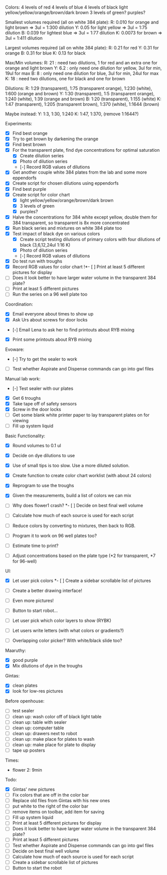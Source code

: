 Colors:
4 levels of red
4 levels of blue
4 levels of black
light yellow/yellow/orange/brown/dark brown
3 levels of green?
purples?

Smallest volumes required (all on white 384 plate):
R: 0.010 for orange and light brown => 3ul = 1:300 dilution
Y: 0.05 for light yellow => 3ul = 1:75 dilution
B: 0.039 for lightest blue => 3ul = 1:77 dilution
K: 0.0073 for brown => 3ul = 1:411 dilution

Largest volumes required (all on white 384 plate):
R: 0.21 for red
Y: 0.31 for orange
B: 0.31 for blue
K: 0.13 for black

Max/Min volumes:
R: 21 : need two dilutions, 1 for red and an extra one for orange and light brown
Y: 6.2 : only need one dilution for yellow, 3ul for min, 19ul for max
B: 8 : only need one dilution for blue, 3ul for min, 24ul for max
K: 18 : need two dilutions, one for black and one for brown

Dilutions:
R: 1:29 (transparent), 1:75 (transparent orange), 1:230 (white), 1:600 (orange and brown)
Y: 1:30 (transparent), 1:5 (transparent orange), 1:240 (white), 1:39 (orange and brown)
B: 1:20 (transparent), 1:155 (white)
K: 1:47 (transparent), 1:205 (transparent brown), 1:370 (white), 1:1644 (brown)

Maybe instead:
Y: 1:3, 1:30, 1:240
K: 1:47, 1:370, (remove 1:1644?)

Experiments:
- [x] Find best orange
- [x] Try to get brown by darkening the orange
- [x] Find best brown
- [x] For the transparent plate, find dye concentrations for optimal saturation
	- [x] Create dilution series
	- [x] Photo of dilution series
	- [-] Record RGB values of dilutions
- [x] Get another couple white 384 plates from the lab and some more eppendorfs
- [x] Create script for chosen dilutions using eppendorfs
- [x] Find best purple
- [x] Create script for color chart
	- [x] light yellow/yellow/orange/brown/dark brown
	- [x] 3 levels of green
	- [x] purples?
- [x] Halve the concentrations for 384 white except yellow, double them for 384 transparent, so transparent is 8x more concentrated
- [x] Run black series and mixtures on white 384 plate too
- [x] Test impact of black dye on various colors
	- [x] Create script testing dilutions of primary colors with four dilutions of black (3,6,12,24ul 1:16 K)
	- [x] Photo of dilution series
	- [-] Record RGB values of dilutions
- [x] Do test run with troughs
- [x] Record RGB values for color chart
!*- [ ] Print at least 5 different pictures for display
- [ ] Does it look better to have larger water volume in the transparent 384 plate?
- [ ] Print at least 5 different pictures
- [ ] Run the series on a 96 well plate too

Coordination:
- [x] Email everyone about times to show up
- [x] Ask Urs about screws for door locks
- [-] Email Lena to ask her to find printouts about RYB mixing
- [x] Print some printouts about RYB mixing

Evoware:
- [-] Try to get the sealer to work
- [ ] Test whether Aspirate and Dispense commands can go into gwl files

Manual lab work:
- [-] Test sealer with our plates
- [x] Get 6 troughs
- [x] Take tape off of safety sensors
- [x] Screw in the door locks
- [ ] Get some blank white printer paper to lay transparent plates on for viewing
- [ ] Fill up system liquid

Basic Functionality:
- [x] Round volumes to 0.1 ul
- [x] Decide on dye dilutions to use
- [x] Use of small tips is too slow.  Use a more diluted solution.
- [x] Create function to create color chart worklist (with about 24 colors)
- [x] Reprogram to use the troughs
- [x] Given the measurements, build a list of colors we can mix
- [ ] Why does flower1 crash?
*- [ ] Decide on best final well volume
- [ ] Calculate how much of each source is used for each script
- [ ] Reduce colors by converting to mixtures, then back to RGB.

- [ ] Program it to work on 96 well plates too?
- [ ] Estimate time to print?
- [ ] Adjust concentrations based on the plate type (*2 for transparent, *7 for 96-well)

UI:
- [x] Let user pick colors
*- [ ] Create a sidebar scrollable list of pictures
- [ ] Create a better drawing interface!
- [ ] Even more pictures!
- [ ] Button to start robot...

- [ ] Let user pick which color layers to show (RYBK)
- [ ] Let users write letters (with what colors or gradients?)
- [ ] Overlapping color picker?  With white/black slide too?

Maaruthy:
- [x] good purple
- [x] Mix dilutions of dye in the troughs

Gintas:
- [x] clean plates
- [x] look for low-res pictures

Before openhouse:
- [ ] test sealer
- [ ] clean up: wash color off of black light table
- [ ] clean up: table with sealer
- [ ] clean up: computer table
- [ ] clean up: drawers next to robot
- [ ] clean up: make place for plates to wash
- [ ] clean up: make place for plate to display
- [ ] tape up posters

Times:
- flower 2: 9min

Todo:
- [x] Gintas' new pictures
- [ ] Fix colors that are off in the color bar
- [ ] Replace old files from Gintas with his new ones
- [ ] put white to the right of the color bar
- [ ] remove items on toolbar, add item for saving
- [ ] Fill up system liquid
- [ ] Print at least 5 different pictures for display
- [ ] Does it look better to have larger water volume in the transparent 384 plate?
- [ ] Print at least 5 different pictures
- [ ] Test whether Aspirate and Dispense commands can go into gwl files
- [ ] Decide on best final well volume
- [ ] Calculate how much of each source is used for each script
- [ ] Create a sidebar scrollable list of pictures
- [ ] Button to start the robot